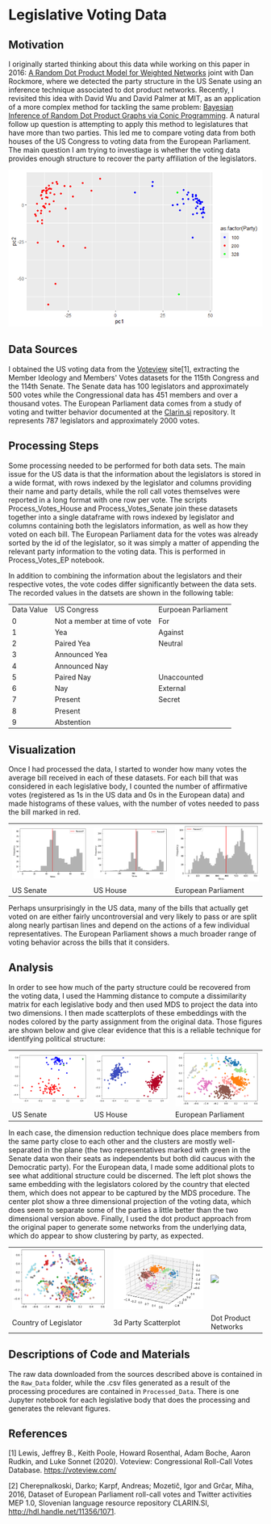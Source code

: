 # Legislative Voting Data

## Motivation
I originally started thinking about this data while working on this paper in 2016: <a href="https://arxiv.org/abs/1611.02530"> A Random Dot Product Model for Weighted Networks</a> joint with Dan Rockmore, where we detected the party structure in the US Senate using an inference technique associated to dot product networks. Recently, I revisited this idea with David Wu and David Palmer at MIT, as an application of a more complex method for tackling the same problem: <a href="https://arxiv.org/abs/2101.02180">Bayesian Inference of Random Dot Product Graphs via Conic Programming<a/>. A natural follow up question is attempting to apply this method to legislatures that have more than two parties. This led me to compare voting data from both houses of the US Congress to voting data from the European Parliament. The main question I am trying to investiage is whether the voting data provides enough structure to recover the party affiliation of the legislators. 
  
 ![caption label](https://raw.githubusercontent.com/drdeford/DATA115_PDP1/main/senatevoting2021.png)

## Data Sources
I obtained the US voting data from the <a href="https://voteview.com/data">Voteview</a> site[1], extracting the Member Ideology and Members' Votes datasets for the 115th Congress and the 114th Senate. The Senate data has 100 legislators and approximately 500 votes while the Congressional data has 451 members and over a thousand votes.  The European Parliament data comes from a study of voting and twitter behavior documented at the <a href="https://www.clarin.si/repository/xmlui/handle/11356/1071"> Clarin.si</a> repository. It represents 787 legislators and approximately 2000 votes. 

## Processing Steps
Some processing needed to be performed for both data sets. The main issue for the US data is that the information about the legislators is stored in a wide format, with rows indexed by the legislator and columns providing their name and party details, while the roll call votes themselves were reported in a long format with one row per vote. The scripts Process_Votes_House and Process_Votes_Senate join these datasets together into a single dataframe with rows indexed by legislator and  columns containing both the legislators information, as well as how they voted on each bill. The European Parliament data for the votes was already sorted by the id of the legislator, so it was simply a matter of appending the relevant party information to the voting data. This is performed in Process_Votes_EP notebook. 

In addition to combining the information about the legislators and their respective votes, the vote codes differ significantly between the data sets. The recorded values in the datsets are shown in the following table: 
<table>
  <tr><td>Data Value</td><td>US Congress</td><td> Eurpoean Parliament</td></tr>
  <tr><td>0</td><td> 	Not a member at time of vote</td><td>For </td></tr>
  <tr><td>1</td><td> 	Yea</td><td>Against</td></tr>
  <tr><td>2</td><td> 	Paired Yea</td><td>Neutral</td></tr>
  <tr><td>3</td><td> 	Announced Yea</td><td></td></tr>
  <tr><td>4</td><td> 	Announced Nay</td><td></td></tr>
  <tr><td>5</td><td> 	Paired Nay</td><td>Unaccounted</td></tr>
  <tr><td>6</td><td> 	Nay</td><td>External</td></tr>
  <tr><td>7</td><td> 	Present </td><td>Secret</td></tr>
  <tr><td>8</td><td> 	Present </td><td></td></tr>
  <tr><td>9</td><td> 	 Abstention </td><td></td></tr>
  </table>

## Visualization
Once I had processed the data, I started to wonder how many votes the average bill received in each of these datasets. For each bill that was considered in each legislative body, I counted the number of affirmative votes (registered as 1s in the US data and 0s in the European data) and made histograms of these values, with the number of votes needed to pass the bill marked in red. 

<table>
  <tr><td><img src="https://raw.githubusercontent.com/drdeford/DATA115_PDP1/main/Figures/Senate_Hist.png"></td><td><img src="https://raw.githubusercontent.com/drdeford/DATA115_PDP1/main/Figures/House_Hist.png"></td><td><img src="https://raw.githubusercontent.com/drdeford/DATA115_PDP1/main/Figures/EP_Hist.png"></td></tr>
   <tr><td>US Senate</td><td>US House</td><td>European Parliament</td></tr>
  </table>

Perhaps unsurprisingly in the US data, many of the bills that actually get voted on are either fairly uncontroversial and very likely to pass or are split along nearly partisan lines and depend on the actions of a few individual representatives. The European Parliament shows a much broader range of voting behavior across the bills that it considers. 

## Analysis
In order to see how much of the party structure could be recovered from the voting data, I used the Hamming distance to compute a dissimilarity matrix for each legislative body and then used MDS to project the data into two dimensions. I then made scatterplots of these embeddings with the nodes colored by the party assignment from the original data. Those figures are shown below and give clear evidence that this is a reliable technique for identifying political structure: 

<table>
  <tr><td><img src="https://raw.githubusercontent.com/drdeford/DATA115_PDP1/main/Figures/Senate_MDS.png"></td><td><img src="https://raw.githubusercontent.com/drdeford/DATA115_PDP1/main/Figures/House_MDS.png"></td><td><img src="https://raw.githubusercontent.com/drdeford/DATA115_PDP1/main/Figures/EP_MDS.png"></td></tr>
   <tr><td>US Senate</td><td>US House</td><td>European Parliament</td></tr>
  </table>

In each case, the dimension reduction technique does place members from the same party close to each other and the clusters are mostly well-separated in the plane (the two representatives marked with green in the Senate data won their seats as independents but both did caucus with the Democratic party). For the European data, I made some additional plots to see what additional structure could be discerned. The left plot shows the same embedding with the legislators colored by the country that elected them, which does not appear to be captured by the MDS procedure. The center plot show a three dimensional projection of the voting data, which does seem to separate some of the parties a little better than the two dimensional version above. Finally, I used the dot product approach from the original paper to generate some networks from the underlying data, which do appear to show clustering by party, as expected. 

<table>
  <tr><td><img src="https://raw.githubusercontent.com/drdeford/DATA115_PDP1/main/Figures/EP_Country.png"></td><td><img src="https://raw.githubusercontent.com/drdeford/DATA115_PDP1/main/Figures/EP_3d.png"></td><td><img src="https://raw.githubusercontent.com/drdeford/DATA115_PDP1/main/Figures/EP_Networks.gif"></td></tr>
   <tr><td>Country of Legislator</td><td>3d Party Scatterplot</td><td>Dot Product Networks</td></tr>
  </table>
  
## Descriptions of Code and Materials
The raw data downloaded from the sources described above is contained in the `Raw_Data` folder, while the .csv files generated as a result of the processing procedures are contained in `Processed_Data`. There is one Jupyter notebook for each legislative body that does the processing and generates the relevant figures. 

## References
[1] Lewis, Jeffrey B., Keith Poole, Howard Rosenthal, Adam Boche, Aaron Rudkin, and Luke Sonnet (2020). Voteview: Congressional Roll-Call Votes Database. https://voteview.com/ 

[2] Cherepnalkoski, Darko; Karpf, Andreas; Mozetič, Igor and Grčar, Miha, 2016, Dataset of European Parliament roll-call votes and Twitter activities MEP 1.0, Slovenian language resource repository CLARIN.SI, http://hdl.handle.net/11356/1071. 
